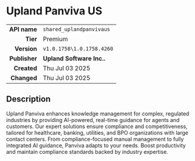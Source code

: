 # Upland Panviva US
| | |
|-:|-|
|**API name**|`shared_uplandpanvivaus`|
|**Tier**|Premium|
|**Version**|`v1.0.1758\1.0.1758.4260`|
|**Publisher**|**Upland Software Inc..**|
|**Created**|Thu Jul 03 2025|
|**Changed**|Thu Jul 03 2025|

## Description
Upland Panviva enhances knowledge management for complex, regulated industries by providing AI-powered, real-time guidance for agents and customers. Our expert solutions ensure compliance and competitiveness, tailored for healthcare, banking, utilities, and BPO organizations with large contact centers. From compliance-focused manual management to fully integrated AI guidance, Panviva adapts to your needs. Boost productivity and maintain compliance standards backed by industry expertise.
